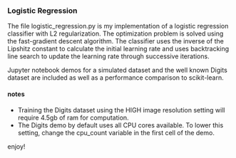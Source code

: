 ### Logistic Regression

The file logistic_regression.py is my implementation of a logistic regression classifier with L2 regularization. The
optimization problem is solved using the fast-gradient descent algorithm.
The classifier uses the inverse of the Lipshitz constant to calculate the initial learning rate and uses backtracking
line search to update the learning rate through successive iterations.

Jupyter notebook demos for a simulated dataset and the well known Digits dataset are included as well as a performance
comparison to scikit-learn.

#### notes
* Training the Digits dataset using the HIGH image resolution setting will require 4.5gb of ram for computation.
* The Digits demo by default uses all CPU cores available. To lower this setting, change the cpu_count variable in the
first cell of the demo.

enjoy!